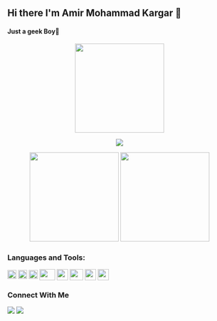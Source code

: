 ## Hi there I'm Amir Mohammad Kargar 👋
  <h4>Just a geek Boy🙂</h4>
  <p align="center">
    <img src="https://miro.medium.com/max/1360/0*7Q3yvSIv_t0ioJ-Z.gif" height="200">
  </p> 
</div>
<p align="center">
<img src="https://github-readme-streak-stats.herokuapp.com/?user=AmirMohammadKargar&theme=dark"/>
</p>
<p align="center">
<img src="https://github-readme-stats.vercel.app/api?username=AmirMohammadKargar&show_icons=true&theme=dark" height="200"/>
<img src="https://github-readme-stats.vercel.app/api/top-langs?username=AmirMohammadKargar&theme=dark" height="200"/>
</p>
<h3 >Languages and Tools:</h3>
<div >
  <img align="center" width="20" height="20" src="https://upload.wikimedia.org/wikipedia/commons/thumb/3/3f/Fedora_logo.svg/401px-Fedora_logo.svg.png" >
  <img align="center" width="20" height="20" src="https://upload.wikimedia.org/wikipedia/commons/3/3e/Manjaro-logo.svg" >
  <img align="center" width="20" height="20" src="https://upload.wikimedia.org/wikipedia/commons/thumb/c/c3/Python-logo-notext.svg/768px-Python-logo-notext.svg.png" >
  <img align="center" width="35" height="25" src="https://www.edgica.com/wp-content/files/django-logo-big.jpg" >
  <img align="center" width="25" height="25" src="https://upload.wikimedia.org/wikipedia/commons/thumb/9/99/Unofficial_JavaScript_logo_2.svg/768px-Unofficial_JavaScript_logo_2.svg.png" >
  <img align="center" width="30" height="25" src="https://upload.wikimedia.org/wikipedia/commons/thumb/4/47/React.svg/768px-React.svg.png" >
  <img align="center" width="25" 50height="25" src="https://upload.wikimedia.org/wikipedia/commons/thumb/2/29/Postgresql_elephant.svg/810px-Postgresql_elephant.svg.png" >
  <img align="center" width="25" 50height="25" src="https://cdn.icon-icons.com/icons2/2107/PNG/512/file_type_flutter_icon_130599.png" >
</div>
<h3>Connect With Me</h3>

[![](https://img.shields.io/badge/Medium-12100E?style=for-the-badge&logo=medium&logoColor=white)](https://medium.com/@a.m.kargar2000)
[![](https://img.shields.io/badge/linkedin-%230077B5.svg?style=for-the-badge&logo=linkedin)](https://www.linkedin.com/in/amkargar/)


